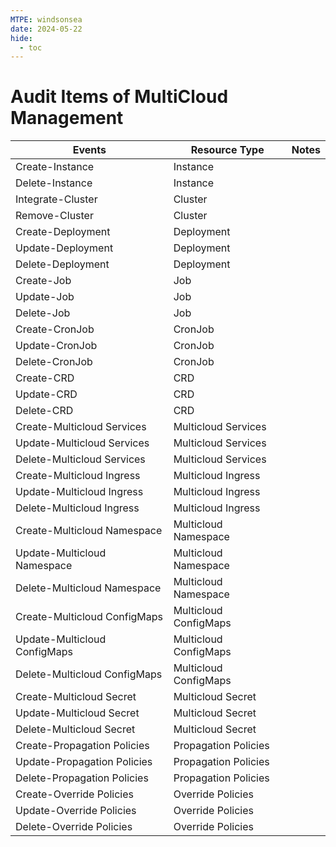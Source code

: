 ```yaml
---
MTPE: windsonsea
date: 2024-05-22
hide:
  - toc
---
```


# Audit Items of MultiCloud Management

| Events | Resource Type | Notes |
| --- | --- | --- |
| Create-Instance | Instance | |
| Delete-Instance | Instance | |
| Integrate-Cluster | Cluster | |
| Remove-Cluster | Cluster | |
| Create-Deployment | Deployment | |
| Update-Deployment | Deployment | |
| Delete-Deployment | Deployment | |
| Create-Job | Job | |
| Update-Job | Job | |
| Delete-Job | Job | |
| Create-CronJob | CronJob | |
| Update-CronJob | CronJob | |
| Delete-CronJob | CronJob | |
| Create-CRD | CRD | |
| Update-CRD | CRD | |
| Delete-CRD | CRD | |
| Create-Multicloud Services | Multicloud Services | |
| Update-Multicloud Services | Multicloud Services | |
| Delete-Multicloud Services | Multicloud Services | |
| Create-Multicloud Ingress | Multicloud Ingress | |
| Update-Multicloud Ingress | Multicloud Ingress | |
| Delete-Multicloud Ingress | Multicloud Ingress | |
| Create-Multicloud Namespace | Multicloud Namespace | |
| Update-Multicloud Namespace | Multicloud Namespace | |
| Delete-Multicloud Namespace | Multicloud Namespace | |
| Create-Multicloud ConfigMaps | Multicloud ConfigMaps | |
| Update-Multicloud ConfigMaps | Multicloud ConfigMaps | |
| Delete-Multicloud ConfigMaps | Multicloud ConfigMaps | |
| Create-Multicloud Secret | Multicloud Secret | |
| Update-Multicloud Secret | Multicloud Secret | |
| Delete-Multicloud Secret | Multicloud Secret | |
| Create-Propagation Policies | Propagation Policies | |
| Update-Propagation Policies | Propagation Policies | |
| Delete-Propagation Policies | Propagation Policies | |
| Create-Override Policies | Override Policies | |
| Update-Override Policies | Override Policies | |
| Delete-Override Policies | Override Policies | |
